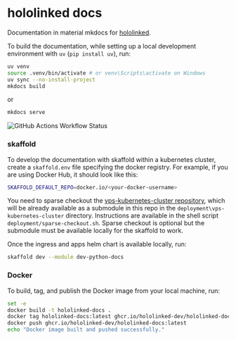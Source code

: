 # hololinked docs

Documentation in material mkdocs for [hololinked](https://github.com/hololinked-dev/hololinked).

To build the documentation, while setting up a local development environment with `uv` (`pip install uv`), run:

```bash
uv venv
source .venv/bin/activate # or venv\Scripts\activate on Windows
uv sync --no-install-project
mkdocs build
```
or 
```bash	
mkdocs serve
```

![GitHub Actions Workflow Status](https://img.shields.io/github/actions/workflow/status/hololinked-dev/docs/ci.yaml?label=Build%20And%20Publish%20Website)

### skaffold

To develop the documentation with skaffold within a kubernetes cluster, create a `skaffold.env` file specifying the docker registry. For example, if you are using Docker Hub, it should look like this:

```bash
SKAFFOLD_DEFAULT_REPO=docker.io/<your-docker-username>
```

You need to sparse checkout the [vps-kubernetes-cluster repository](https://github.com/hololinked-dev/vps-kubernetes-cluster), which will be already available as a submodule in this repo in the `deployment\vps-kubernetes-cluster` directory. Instructions are available in the shell script `deployment/sparse-checkout.sh`. Sparse checkout is optional but the submodule must be available locally for the skaffold to work.

Once the ingress and apps helm chart is available locally, run:

```bash
skaffold dev --module dev-python-docs
```

### Docker

To build, tag, and publish the Docker image from your local machine, run:

```sh
set -e
docker build -t hololinked-docs .
docker tag hololinked-docs:latest ghcr.io/hololinked-dev/hololinked-docs:latest
docker push ghcr.io/hololinked-dev/hololinked-docs:latest
echo "Docker image built and pushed successfully."
```